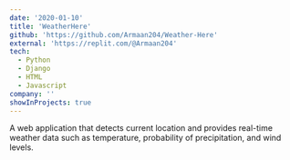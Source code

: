 ```yaml
---
date: '2020-01-10'
title: 'WeatherHere'
github: 'https://github.com/Armaan204/Weather-Here'
external: 'https://replit.com/@Armaan204'
tech:
  - Python
  - Django
  - HTML
  - Javascript
company: ''
showInProjects: true
---
```


A web application that detects current location and provides real-time weather data such as temperature, probability of precipitation, and wind levels.

